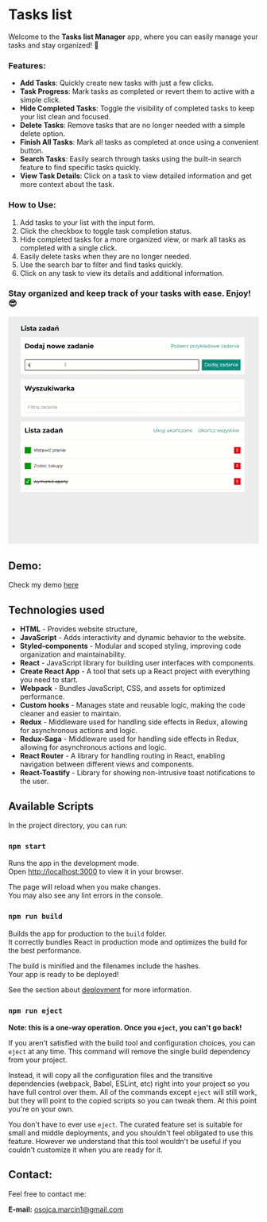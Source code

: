 # Tasks list

Welcome to the **Tasks list Manager** app, where you can easily manage your tasks and stay organized! 🚀

### Features:
- **Add Tasks**: Quickly create new tasks with just a few clicks.
- **Task Progress**: Mark tasks as completed or revert them to active with a simple click.
- **Hide Completed Tasks**: Toggle the visibility of completed tasks to keep your list clean and focused.
- **Delete Tasks**: Remove tasks that are no longer needed with a simple delete option.
- **Finish All Tasks**: Mark all tasks as completed at once using a convenient button.
- **Search Tasks**: Easily search through tasks using the built-in search feature to find specific tasks quickly.
- **View Task Details**: Click on a task to view detailed information and get more context about the task.

### How to Use:
1. Add tasks to your list with the input form.
2. Click the checkbox to toggle task completion status.
3. Hide completed tasks for a more organized view, or mark all tasks as completed with a single click.
4. Easily delete tasks when they are no longer needed.
5. Use the search bar to filter and find tasks quickly.
6. Click on any task to view its details and additional information.

### Stay organized and keep track of your tasks with ease. Enjoy! 😎  

![tasksListGIF](./assets/tasksList.gif)


## Demo:
Check my demo [here](https://mikoli09.github.io/TasksList-with-React/)


## Technologies used
- **HTML** - Provides website structure,
- **JavaScript** - Adds interactivity and dynamic behavior to the website.
- **Styled-components** - Modular and scoped styling, improving code organization and maintainability.
- **React** - JavaScript library for building user interfaces with components.
- **Create React App** - A tool that sets up a React project with everything you need to start.
- **Webpack** - Bundles JavaScript, CSS, and assets for optimized performance.  
- **Custom hooks** - Manages state and reusable logic, making the code cleaner and easier to maintain.  
- **Redux** - Middleware used for handling side effects in Redux, allowing for asynchronous actions and logic.
- **Redux-Saga** - Middleware used for handling side effects in Redux, allowing for asynchronous actions and logic.
- **React Router** - A library for handling routing in React, enabling navigation between different views and components.
- **React-Toastify** - Library for showing non-intrusive toast notifications to the user.

## Available Scripts

In the project directory, you can run:

### `npm start`

Runs the app in the development mode.\
Open [http://localhost:3000](http://localhost:3000) to view it in your browser.

The page will reload when you make changes.\
You may also see any lint errors in the console.

### `npm run build`

Builds the app for production to the `build` folder.\
It correctly bundles React in production mode and optimizes the build for the best performance.

The build is minified and the filenames include the hashes.\
Your app is ready to be deployed!

See the section about [deployment](https://facebook.github.io/create-react-app/docs/deployment) for more information.

### `npm run eject`

**Note: this is a one-way operation. Once you `eject`, you can't go back!**

If you aren't satisfied with the build tool and configuration choices, you can `eject` at any time. This command will remove the single build dependency from your project.

Instead, it will copy all the configuration files and the transitive dependencies (webpack, Babel, ESLint, etc) right into your project so you have full control over them. All of the commands except `eject` will still work, but they will point to the copied scripts so you can tweak them. At this point you're on your own.

You don't have to ever use `eject`. The curated feature set is suitable for small and middle deployments, and you shouldn't feel obligated to use this feature. However we understand that this tool wouldn't be useful if you couldn't customize it when you are ready for it.



## Contact:

Feel free to contact me: 

**E-mail:** [osojca.marcin1@gmail.com](mailto:osojca.marcin1@gmail.com)
